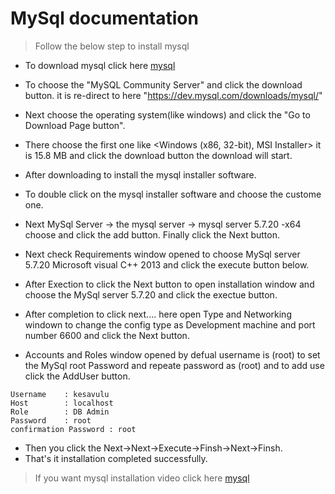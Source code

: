# MySql documentation


> Follow the below step to install mysql

- To download mysql click here 
  [mysql](https://dev.mysql.com/downloads/)

- To choose the "MySQL Community Server" and click the download button. it is re-direct to here "https://dev.mysql.com/downloads/mysql/" 
- Next choose the operating system(like windows) and click the "Go to Download Page button".
- There choose the first one like 
<Windows (x86, 32-bit), MSI Installer> it is 15.8 MB and click the download button the download will start.
- After downloading to install the mysql installer software.
- To double click on the mysql installer software and choose the custome one.
- Next MySql Server -> the mysql server -> mysql server 5.7.20 -x64 choose and click the add button. Finally click the Next button. 
- Next check Requirements window opened to choose MySql server 5.7.20 Microsoft visual C++ 2013 and click the execute button below.
- After Exection to click the Next button to open installation window and choose the MySql server 5.7.20 and click the exectue button.
- After completion to click next.... here open Type and Networking windown to change the config type as Development machine and  port number 6600 and click the Next button.
- Accounts and Roles window opened by defual username is (root) to set the MySql root Password and repeate password as (root) and to add use click the AddUser button.

```
Username    : kesavulu
Host        : localhost
Role        : DB Admin
Password    : root
confirmation Password : root

```
- Then you click the Next->Next->Execute->Finsh->Next->Finsh.
- That's it installation completed successfully.

> If you want mysql installation video click here 
  [mysql](https://www.youtube.com/watch?v=-eqca-J7Qbs)




